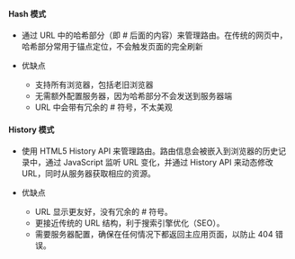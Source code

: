 #### Hash 模式

- 通过 URL 中的哈希部分（即 # 后面的内容）来管理路由。在传统的网页中，哈希部分常用于锚点定位，不会触发页面的完全刷新

- 优缺点
  - 支持所有浏览器，包括老旧浏览器
  - 无需额外配置服务器，因为哈希部分不会发送到服务器端
  - URL 中会带有冗余的 # 符号，不太美观

#### History 模式

- 使用 HTML5 History API 来管理路由。路由信息会被嵌入到浏览器的历史记录中，通过 JavaScript 监听 URL 变化，并通过 History API 来动态修改 URL，同时从服务器获取相应的资源。

- 优缺点
  - URL 显示更友好，没有冗余的 # 符号。
  - 更接近传统的 URL 结构，利于搜索引擎优化（SEO）。
  - 需要服务器配置，确保在任何情况下都返回主应用页面，以防止 404 错误。
